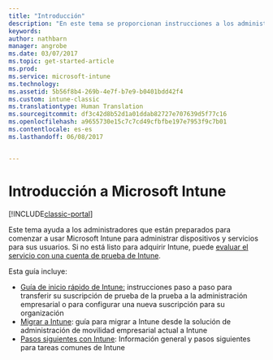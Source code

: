 ```yaml
---
title: "Introducción"
description: "En este tema se proporcionan instrucciones a los administradores que están preparados para implementar Microsoft Intune en el entorno de producción de la empresa que administran."
keywords: 
author: nathbarn
manager: angrobe
ms.date: 03/07/2017
ms.topic: get-started-article
ms.prod: 
ms.service: microsoft-intune
ms.technology: 
ms.assetid: 5b56f8b4-269b-4e7f-b7e9-b0401bdd42f4
ms.custom: intune-classic
ms.translationtype: Human Translation
ms.sourcegitcommit: df3c42d8b52d1a01ddab82727e707639d5f77c16
ms.openlocfilehash: a9655730e15c7c7cd49cfbfbe197e7953f9c7b01
ms.contentlocale: es-es
ms.lasthandoff: 06/08/2017


---
```


# <a name="get-started-with-microsoft-intune"></a>Introducción a Microsoft Intune

[!INCLUDE[classic-portal](../includes/classic-portal.md)]

Este tema ayuda a los administradores que están preparados para comenzar a usar Microsoft Intune para administrar dispositivos y servicios para sus usuarios. Si no está listo para adquirir Intune, puede [evaluar el servicio con una cuenta de prueba de Intune](/intune-classic/understand-explore/mobile-device-management-trial-guide-microsoft-intune).

Esta guía incluye:
- [Guía de inicio rápido de Intune:](/intune/setup-steps) instrucciones paso a paso para transferir su suscripción de prueba de la prueba a la administración empresarial o para configurar una nueva suscripción para su organización
- [Migrar a Intune](/intune/migration-guide): guía para migrar a Intune desde la solución de administración de movilidad empresarial actual a Intune
- [Pasos siguientes con Intune](prevent-company-data-leaks-from-Office-365-mobile-apps.md): Información general y pasos siguientes para tareas comunes de Intune

